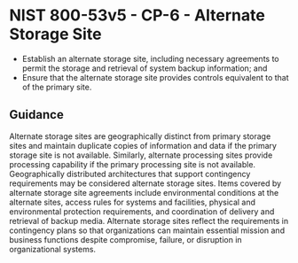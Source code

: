 # NIST 800-53v5 - CP-6 - Alternate Storage Site
- Establish an alternate storage site, including necessary agreements to permit the storage and retrieval of system backup information; and
- Ensure that the alternate storage site provides controls equivalent to that of the primary site.
## Guidance
Alternate storage sites are geographically distinct from primary storage sites and maintain duplicate copies of information and data if the primary storage site is not available. Similarly, alternate processing sites provide processing capability if the primary processing site is not available. Geographically distributed architectures that support contingency requirements may be considered alternate storage sites. Items covered by alternate storage site agreements include environmental conditions at the alternate sites, access rules for systems and facilities, physical and environmental protection requirements, and coordination of delivery and retrieval of backup media. Alternate storage sites reflect the requirements in contingency plans so that organizations can maintain essential mission and business functions despite compromise, failure, or disruption in organizational systems.